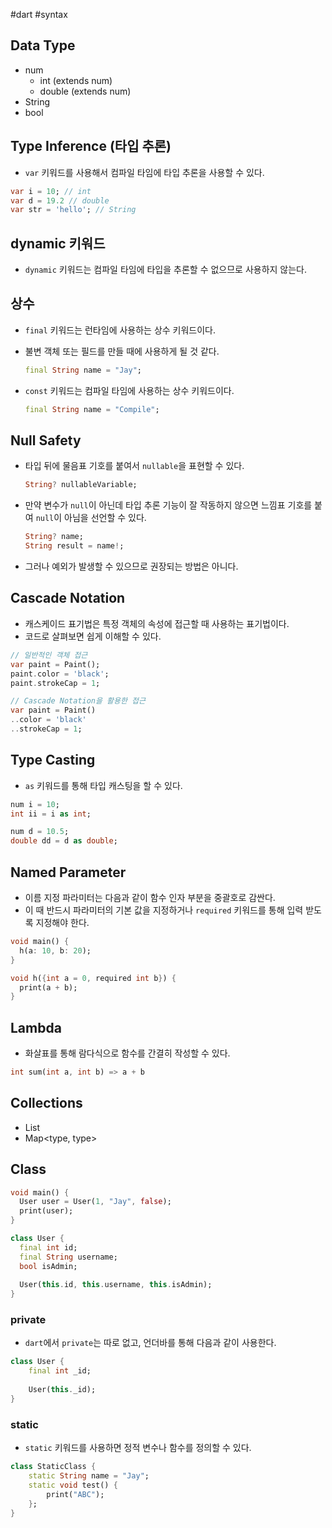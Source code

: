 #dart #syntax 

## Data Type
- num
	- int (extends num)
	- double (extends num)
- String
- bool

## Type Inference (타입 추론)
- `var` 키워드를 사용해서 컴파일 타임에 타입 추론을 사용할 수 있다.

```dart
var i = 10; // int
var d = 19.2 // double
var str = 'hello'; // String
```

## dynamic 키워드
- `dynamic` 키워드는 컴파일 타임에 타입을 추론할 수 없으므로 사용하지 않는다.

## 상수
- `final` 키워드는 런타임에 사용하는 상수 키워드이다.
- 불변 객체 또는 필드를 만들 때에 사용하게 될 것 같다.
	```dart
	final String name = "Jay";
	```

- `const` 키워드는 컴파일 타임에 사용하는 상수 키워드이다.
	```dart
	final String name = "Compile";
	```


## Null Safety
- 타입 뒤에 물음표 기호를 붙여서 `nullable`을 표현할 수 있다.
	```dart
	String? nullableVariable;
	```
- 만약 변수가 `null`이 아닌데 타입 추론 기능이 잘 작동하지 않으면 느낌표 기호를 붙여 `null`이 아님을 선언할 수 있다.
	```dart
	String? name;
	String result = name!;
	```
- 그러나 예외가 발생할 수 있으므로 권장되는 방법은 아니다.


## Cascade Notation
- 캐스케이드 표기법은 특정 객체의 속성에 접근할 때 사용하는 표기법이다.
- 코드로 살펴보면 쉽게 이해할 수 있다.

```dart
// 일반적인 객체 접근
var paint = Paint();
paint.color = 'black';
paint.strokeCap = 1;

// Cascade Notation을 활용한 접근
var paint = Paint()
..color = 'black'
..strokeCap = 1;
```

## Type Casting
- `as` 키워드를 통해 타입 캐스팅을 할 수 있다.
```dart
num i = 10;
int ii = i as int;

num d = 10.5;
double dd = d as double;
```


## Named Parameter
- 이름 지정 파라미터는 다음과 같이 함수 인자 부분을 중괄호로 감싼다.
- 이 때 반드시 파라미터의 기본 값을 지정하거나 `required` 키워드를 통해 입력 받도록 지정해야 한다.
```dart
void main() {
  h(a: 10, b: 20);
}

void h({int a = 0, required int b}) {
  print(a + b);
}
```

## Lambda
- 화살표를 통해 람다식으로 함수를 간결히 작성할 수 있다.

```dart
int sum(int a, int b) => a + b
```

## Collections
- List
- Map<type, type>

## Class

```dart
void main() {
  User user = User(1, "Jay", false);
  print(user);
}

class User {
  final int id;
  final String username;
  bool isAdmin;
  
  User(this.id, this.username, this.isAdmin);
}
```

### private
- `dart`에서 `private`는 따로 없고, 언더바를 통해 다음과 같이 사용한다.

```dart
class User {
	final int _id;
	
	User(this._id);
}
```

### static
- `static` 키워드를 사용하면 정적 변수나 함수를 정의할 수 있다.

```dart
class StaticClass {
	static String name = "Jay";
	static void test() {
		print("ABC");
	};
}
```

